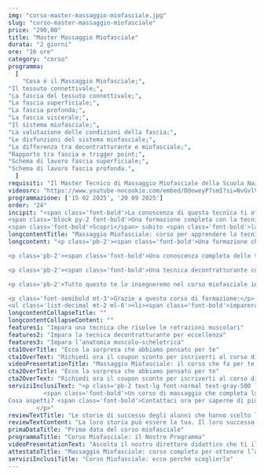 ```yaml
---
img: "corso-master-massaggio-miofasciale.jpg"
slug: "corso-master-massaggio-miofasciale"
price: "290,00"
title: "Master Massaggio Miofasciale"
durata: "2 giorni"
ore: "16 ore"
category: "corso"
programma:
  [
    "Cosa è il Massaggio Miofasciale;",
"Il tessuto connettivale;",
"La fascia del tessuto connettivale;",
"La fascia superficiale;",
"La fascia profonda;",
"La fascia viscerale;",
"Il sistema miofasciale;",
"La valutazione delle condizioni della fascia;",
"Le disfunzioni del sistema miofasciale;",
"La differenza tra decontratturante e miofasciale;",
"Rapporto tra fascia e trigger point;",
"Schema di lavoro fascia superficiale;",
"Schema di lavoro fascia profonda.",
  ]
requisiti: "Il Master Tecnico di Massaggio Miofasciale della Scuola Nazionale di Massaggio Tao® è aperto a chi ha già un'esperienza di base precedente, e soprattutto una conoscenza delle tecniche occidentali del Massaggio Classico Svedese, quali sfioramento, frizioni, impastamento, vibrazione e percussioni, in tutte le loro varianti, del Massaggio Decontratturante e dell’Anatomia Palpatoria."
videosrc: "https://www.youtube-nocookie.com/embed/D0oweyP7smI?si=NvGvlVCNNgsONnLL"
programmazione: ['15 02 2025', '20 09 2025']
order: "24"
incipit: "<span class='font-bold'>La conoscenza di questa tecnica ti offre la possibilità di lavorare in tantissimi settori del mondo del massaggio come ad esempio quello degli osteopati.</span> 
<span class='block py-2 font-bold'>Una formazione completa con la tecnica decontratturante per eccellenza.</span> 
<span class='font-bold'>Scopri</span> subito <span class='font-bold'>la sorpresa che ti abbiamo riservato</span> per accedere al corso di massaggio miofasciale."
longcontentTitle: "Massaggio Miofasciale: corso per apprendere la tecnica decontratturante per eccellenza"            
longcontent: "<p class='pb-2'><span class='font-bold'>Una formazione che approfondirà le tematiche inerenti alla distensione del muscolo</span>, soprattutto quando presenta accorciamenti importanti delle fibre muscolari al punto da creare dolore.</p> 

<p class='pb-2'><span class='font-bold'>Una conoscenza completa delle tecniche distensive della muscolatura</span> che lavorano sul ripristino della fascia che contiene il muscolo e sulla fibra muscolare.</p>

<p class='pb-2'><span class='font-bold'>Una tecnica decontratturante completa che lavora l’intero tessuto che compone il muscolo.</span></p>

<p class='pb-2'>Tutto questo te lo insegneremo nel corso miofasciale in modo che tu sappia e comprenda che è fondamentale massaggiare su più strutture contemporaneamente per risolvere le problematiche che si presentano.</p> 

<p class='font-semibold mt-3'>Grazie a questo corso di formazione:</p>
<ol class='list-decimal mt-2 ml-6'><li><span class='font-bold'>imparerai a combinare le diverse manovre</span>, come pressioni e scivolamenti intensi, lenti e ripetuti, che vengono applicate con le mani e le dita;</li><li><span class='font-bold'>saprai come riequilibrare gli squilibri fasciali</span>, migliorare la postura e risolvere dolori muscolari e articolari <span class='font-bold'>conoscendo l’anatomia e la fisiologia della fascia e come trattarla correttamente;</span></li><li><span class='font-bold'>offrirai molteplici benefici.</span> Il massaggio miofasciale decontrae, rilassa, tonifica e rigenera i muscoli e i tessuti, stimola la circolazione sanguigna e linfatica, elimina le tossine, drena i liquidi in eccesso, rafforza il sistema immunitario, migliora la postura e la performance muscolare.</li></ol><p class='mt-2'><span class='font-bold'>Il tutto ti garantirà di praticare un massaggio miofasciale efficace e sicuro</span>, ottenendo un’azione terapeutica e preventiva su tutto il sistema fasciale.</p>"
longcontentCollapseTitle: ""
longcontentCollapseContent: ""
features1: "Impara una tecnica che risolve le retrazioni muscolari"
features2: "Impara la tecnica decontratturante per eccellenza"
features3: "Impara l’anatomia muscolo-scheletrica"  
cta1OverTitle: "Ecco la sorpresa che abbiamo pensato per te"
cta1OverText: "Richiedi ora il coupon sconto per iscriverti al corso di massaggio miofasciale"
videoPresentationTitle: "Massaggio Miofasciale: il corso che fa per te. In meno di 2 minuti ti spieghiamo perché sceglierlo"
cta2OverTitle: "Ecco la sorpresa che abbiamo pensato per te"
cta2OverText: "Richiedi ora il coupon sconto per iscriverti al corso di massaggio miofasciale"
serviziInclusiText: "<p class='pb-2 text-lg font-normal text-gray-500 lg:text-xl sm:px-16 lg:px-48 text-justify'>
          <span class='font-bold'>Un corso di massaggio che completa la tua formazione nel campo dei trattamenti decontratturanti</span> e miofasciali. <span class='font-bold'>Una formazione completa che ti aprirà tantissimi percorsi lavorativi.</span> Una tecnica che differenzierà la tua formazione da massaggiatore. 
Cosa aspetti? <span class='font-bold'>Contattaci ora per saperne di più.</span>
        </p>"
reviewTextTitle: "Le storie di successo degli alunni che hanno scelto la nostra scuola di massaggio"        
reviewTextContent: "La loro storia può essere la tua. Il loro successo puoi ottenerlo anche tu.<span class='block py-2'>Cosa aspetti? Scegli anche tu di essere finalmente felice del lavoro che scegli.</span>" 
primaDataTitle: "Prima data del corso miofasciale"   
programmaTitle: "Corso Miofasciale: il Nostro Programma"  
videoPresentationText: "Ascolta il nostro direttore didattico che ti illustra i vantaggi del corso miofasciale."  
attestatoTitle: "Massaggio Miofasciale: corso completo per ottenere l’attestato di specializzazione"
serviziInclusiTitle: "Corso Miofasciale: ecco perché sceglierlo"
---
```

